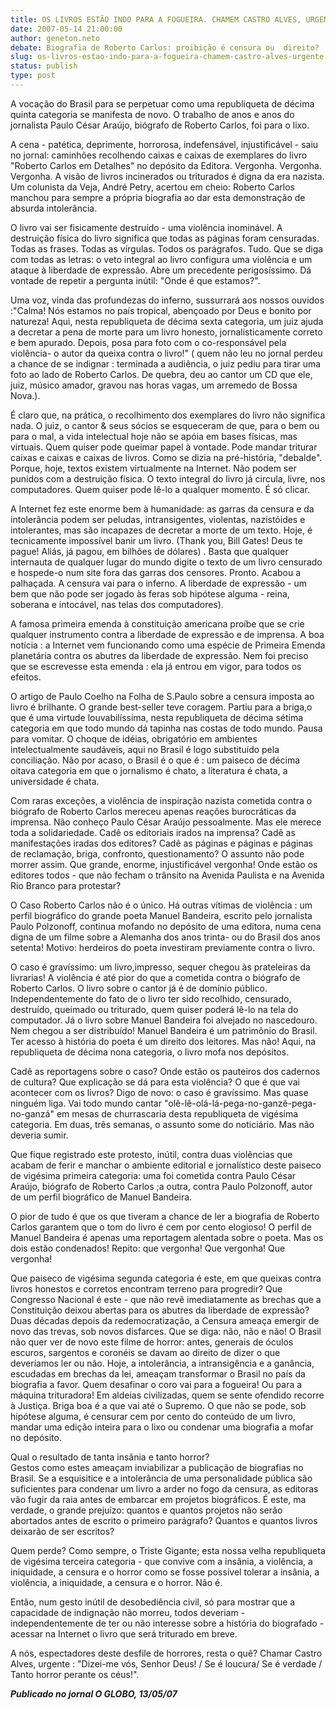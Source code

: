 ```yaml
---
title: OS LIVROS ESTÃO INDO PARA A FOGUEIRA. CHAMEM CASTRO ALVES, URGENTE!
date: 2007-05-14 21:00:00
author: geneton.neto
debate: Biografia de Roberto Carlos: proibição é censura ou  direito?
slug: os-livros-estao-indo-para-a-fogueira-chamem-castro-alves-urgente
status: publish 
type: post
---
```


A vocação do Brasil para se perpetuar como uma republiqueta de décima quinta categoria se manifesta de novo. O trabalho de anos e anos do jornalista Paulo César Araújo, biógrafo de Roberto Carlos, foi para o lixo.   
  
A cena - patética, deprimente, horrorosa, indefensável, injustificável - saiu no jornal: caminhões recolhendo caixas e caixas de exemplares do livro "Roberto Carlos em Detalhes" no depósito da Editora. Vergonha. Vergonha. Vergonha. A visão de livros incinerados ou triturados é digna da era nazista. Um colunista da Veja, André Petry, acertou em cheio: Roberto Carlos manchou para sempre a própria biografia ao dar esta demonstração de absurda intolerância.   
  
O livro vai ser fisicamente destruído - uma violência inominável. A destruição física do livro significa que todas as páginas foram censuradas. Todas as frases. Todas as vírgulas. Todos os parágrafos. Tudo. Que se diga com todas as letras: o veto integral ao livro configura uma violência e um ataque à liberdade de expressão. Abre um precedente perigosíssimo. Dá vontade de repetir a pergunta inútil: "Onde é que estamos?".   
  
Uma voz, vinda das profundezas do inferno, sussurrará aos nossos ouvidos :"Calma! Nós estamos no país tropical, abençoado por Deus e bonito por natureza! Aqui, nesta republiqueta de décima sexta categoria, um juiz ajuda a decretar a pena de morte para um livro honesto, jornalisticamente correto e bem apurado. Depois, posa para foto com o co-responsável pela violência- o autor da queixa contra o livro!" ( quem não leu no jornal perdeu a chance de se indignar : terminada a audiência, o juiz pediu para tirar uma foto ao lado de Roberto Carlos. De quebra, deu ao cantor um CD que ele, juiz, músico amador, gravou nas horas vagas, um arremedo de Bossa Nova.).  
  
É claro que, na prática, o recolhimento dos exemplares do livro não significa nada. O juiz, o cantor & seus sócios se esqueceram de que, para o bem ou para o mal, a vida intelectual hoje não se apóia em bases físicas, mas virtuais. Quem quiser pode queimar papel à vontade. Pode mandar triturar caixas e caixas e caixas de livros. Como se dizia na pré-história, "debalde". Porque, hoje, textos existem virtualmente na Internet. Não podem ser punidos com a destruição física. O texto integral do livro já circula, livre, nos computadores. Quem quiser pode lê-lo a qualquer momento. É só clicar.   
  
A Internet fez este enorme bem à humanidade: as garras da censura e da intolerância podem ser peludas, intransigentes, violentas, nazistóides e intolerantes, mas são incapazes de decretar a morte de um texto. Hoje, é tecnicamente impossível banir um livro. (Thank you, Bill Gates! Deus te pague! Aliás, já pagou, em bilhões de dólares) . Basta que qualquer internauta de qualquer lugar do mundo digite o texto de um livro censurado e hospede-o num site fora das garras dos censores. Pronto. Acabou a palhaçada. A censura vai para o inferno. A liberdade de expressão - um bem que não pode ser jogado às feras sob hipótese alguma - reina, soberana e intocável, nas telas dos computadores).   
  
A famosa primeira emenda à constituição americana proíbe que se crie qualquer instrumento contra a liberdade de expressão e de imprensa. A boa notícia : a Internet vem funcionando como uma espécie de Primeira Emenda planetária contra os abutres da liberdade de expressão. Nem foi preciso que se escrevesse esta emenda : ela já entrou em vigor, para todos os efeitos.   
  
O artigo de Paulo Coelho na Folha de S.Paulo sobre a censura imposta ao livro é brilhante. O grande best-seller teve coragem. Partiu para a briga,o que é uma virtude louvabilíssima, nesta republiqueta de décima sétima categoria em que todo mundo dá tapinha nas costas de todo mundo. Pausa para vomitar. O choque de idéias, obrigatório em ambientes intelectualmente saudáveis, aqui no Brasil é logo substituído pela conciliação. Não por acaso, o Brasil é o que é : um paiseco de décima oitava categoria em que o jornalismo é chato, a literatura é chata, a universidade é chata.   
  
Com raras exceções, a violência de inspiração nazista cometida contra o biógrafo de Roberto Carlos mereceu apenas reações burocráticas da imprensa. Não conheço Paulo César Araújo pessoalmente. Mas ele merece toda a solidariedade. Cadê os editoriais irados na imprensa? Cadê as manifestações iradas dos editores? Cadê as páginas e páginas e páginas de reclamação, briga, confronto, questionamento? O assunto não pode morrer assim. Que grande, enorme, injustificável vergonha! Onde estão os editores todos - que não fecham o trânsito na Avenida Paulista e na Avenida Rio Branco para protestar?   
  
O Caso Roberto Carlos não é o único. Há outras vítimas de violência : um perfil biográfico do grande poeta Manuel Bandeira, escrito pelo jornalista Paulo Polzonoff, continua mofando no depósito de uma editora, numa cena digna de um filme sobre a Alemanha dos anos trinta- ou do Brasil dos anos setenta! Motivo: herdeiros do poeta investiram previamente contra o livro.  
  
O caso é gravíssimo: um livro,impresso, sequer chegou às prateleiras da livrarias! A violência é até pior do que a cometida contra o biógrafo de Roberto Carlos. O livro sobre o cantor já é de domínio público. Independentemente do fato de o livro ter sido recolhido, censurado, destruído, queimado ou triturado, quem quiser poderá lê-lo na tela do computador. Já o livro sobre Manuel Bandeira foi alvejado no nascedouro. Nem chegou a ser distribuído! Manuel Bandeira é um patrimônio do Brasil. Ter acesso à história do poeta é um direito dos leitores. Mas não! Aqui, na republiqueta de décima nona categoria, o livro mofa nos depósitos.  
  
Cadê as reportagens sobre o caso? Onde estão os pauteiros dos cadernos de cultura? Que explicação se dá para esta violência? O que é que vai acontecer com os livros? Digo de novo: o caso é gravíssimo. Mas quase ninguém liga. Vai todo mundo cantar "olê-lê-olá-lá-pega-no-ganzê-pega-no-ganzá" em mesas de churrascaria desta republiqueta de vigésima categoria. Em duas, três semanas, o assunto some do noticiário. Mas não deveria sumir.  
  
Que fique registrado este protesto, inútil, contra duas violências que acabam de ferir e manchar o ambiente editorial e jornalístico deste paiseco de vigésima primeira categoria: uma foi cometida contra Paulo César Araújo, biógrafo de Roberto Carlos ;a outra, contra Paulo Polzonoff, autor de um perfil biográfico de Manuel Bandeira.  
  
O pior de tudo é que os que tiveram a chance de ler a biografia de Roberto Carlos garantem que o tom do livro é cem por cento elogioso! O perfil de Manuel Bandeira é apenas uma reportagem alentada sobre o poeta. Mas os dois estão condenados! Repito: que vergonha! Que vergonha! Que vergonha!   
  
Que paiseco de vigésima segunda categoria é este, em que queixas contra livros honestos e corretos encontram terreno para progredir? Que Congresso Nacional é este - que não revê imediatamente as brechas que a Constituição deixou abertas para os abutres da liberdade de expressão? Duas décadas depois da redemocratização, a Censura ameaça emergir de novo das trevas, sob novos disfarces. Que se diga: não, não e não! O Brasil não quer ver de novo este filme de horror: antes, generais de óculos escuros, sargentos e coronéis se davam ao direito de dizer o que deveríamos ler ou não. Hoje, a intolerância, a intransigência e a ganância, escudadas em brechas da lei, ameaçam transformar o Brasil no país da biografia a favor. Quem desafinar o coro vai para a fogueira! Ou para a máquina trituradora! Em aldeias civilizadas, quem se sente ofendido recorre à Justiça. Briga boa é a que vai até o Supremo. O que não se pode, sob hipótese alguma, é censurar cem por cento do conteúdo de um livro, mandar uma edição inteira para o lixo ou condenar uma biografia a mofar no depósito.  
  
Qual o resultado de tanta insânia e tanto horror?  
Gestos como estes ameaçam inviabilizar a publicação de biografias no Brasil. Se a esquisitice e a intolerância de uma personalidade pública são suficientes para condenar um livro a arder no fogo da censura, as editoras vão fugir da raia antes de embarcar em projetos biográficos. É este, ma verdade, o grande prejuízo: quantos e quantos projetos não serão abortados antes de escrito o primeiro parágrafo? Quantos e quantos livros deixarão de ser escritos?   
  
Quem perde? Como sempre, o Triste Gigante; esta nossa velha republiqueta de vigésima terceira categoria - que convive com a insânia, a violência, a iniquidade, a censura e o horror como se fosse possível tolerar a insânia, a violência, a iniquidade, a censura e o horror. Não é.  
  
Então, num gesto inútil de desobediência civil, só para mostrar que a capacidade de indignação não morreu, todos deveriam - independentemente de ter ou não interesse sobre a história do biografado - acessar na Internet o livro que será triturado em breve.   
  
A nós, espectadores deste desfile de horrores, resta o quê? Chamar Castro Alves, urgente : "Dizei-me vós, Senhor Deus! / Se é loucura/ Se é verdade / Tanto horror perante os céus!".  
  
***Publicado no jornal O GLOBO, 13/05/07***
